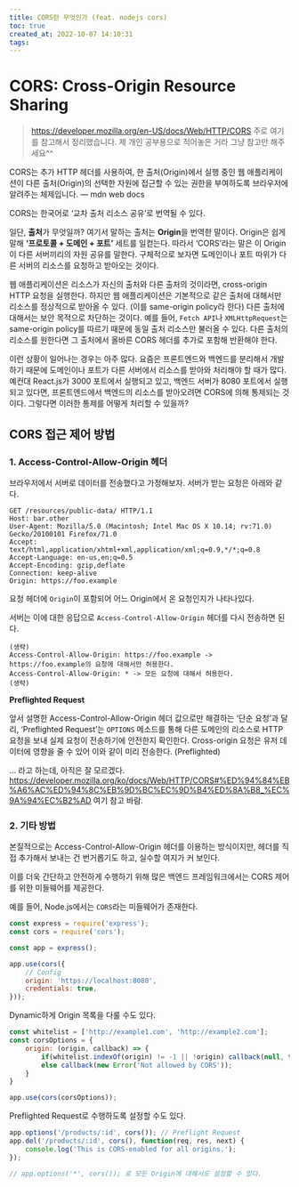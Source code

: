 ```yaml
---
title: CORS란 무엇인가 (feat. nodejs cors)
toc: true
created_at: 2022-10-07 14:10:31
tags:
---
```


# CORS: Cross-Origin Resource Sharing

> https://developer.mozilla.org/en-US/docs/Web/HTTP/CORS
> 주로 여기를 참고해서 정리했습니다. 제 개인 공부용으로 적어놓은 거라 그냥 참고만 해주세요^^

CORS는 추가 HTTP 헤더를 사용하여, 한 출처(Origin)에서 실행 중인 웹 애플리케이션이 다른 출처(Origin)의 선택한 자원에 접근할 수 있는 권한을 부여하도록 브라우저에 알려주는 체제입니다.
— mdn web docs

CORS는 한국어로 ‘교차 출처 리소스 공유’로 번역될 수 있다.

일단, **출처**가 무엇일까? 여기서 말하는 출처는 **Origin**을 번역한 말이다. Origin은 쉽게 말해 **‘프로토콜 + 도메인 + 포트’** 세트를 일컫는다. 따라서 ‘CORS’라는 말은 이 Origin이 다른 서버끼리의 자원 공유를 말한다. 구체적으로 보자면 도메인이나 포트 따위가 다른 서버의 리소스를 요청하고 받아오는 것이다.

웹 애플리케이션은 리소스가 자신의 출처와 다른 출처의 것이라면, cross-origin HTTP 요청을 실행한다. 하지만 웹 애플리케이션은 기본적으로 같은 출처에 대해서만 리소스를 정상적으로 받아올 수 있다. (이를 same-origin policy라 한다) 다른 출처에 대해서는 보안 목적으로 차단하는 것이다. 예를 들어, `Fetch API`나 `XMLHttpRequest`는 same-origin policy를 따르기 때문에 동일 출처 리소스만 불러올 수 있다. 다른 출처의 리소스를 원한다면 그 출처에서 올바른 CORS 헤더를 추가로 포함해 반환해야 한다.

이런 상황이 일어나는 경우는 아주 많다. 요즘은 프론트엔드와 백엔드를 분리해서 개발하기 때문에 도메인이나 포트가 다른 서버에서 리소스를 받아와 처리해야 할 때가 많다. 예컨대 React.js가 3000 포트에서 실행되고 있고, 백엔드 서버가 8080 포트에서 실행되고 있다면, 프론트엔드에서 백엔드의 리소스를 받아오려면 CORS에 의해 통제되는 것이다. 그렇다면 이러한 통제를 어떻게 처리할 수 있을까?

## CORS 접근 제어 방법

### 1. Access-Control-Allow-Origin 헤더

브라우저에서 서버로 데이터를 전송했다고 가정해보자. 서버가 받는 요청은 아래와 같다.

```
GET /resources/public-data/ HTTP/1.1
Host: bar.other
User-Agent: Mozilla/5.0 (Macintosh; Intel Mac OS X 10.14; rv:71.0) Gecko/20100101 Firefox/71.0
Accept: text/html,application/xhtml+xml,application/xml;q=0.9,*/*;q=0.8
Accept-Language: en-us,en;q=0.5
Accept-Encoding: gzip,deflate
Connection: keep-alive
Origin: https://foo.example
```

요청 헤더에 `Origin`이 포함되어 어느 Origin에서 온 요청인지가 나타나있다.

서버는 이에 대한 응답으로 `Access-Control-Allow-Origin` 헤더를 다시 전송하면 된다.

```
(생략)
Access-Control-Allow-Origin: https://foo.example -> https://foo.example의 요청에 대해서만 허용한다.
Access-Control-Allow-Origin: * -> 모든 요청에 대해서 허용한다.
(생략)

```

**Preflighted Request**

앞서 설명한 Access-Control-Allow-Origin 헤더 값으로만 해결하는 ‘단순 요청’과 달리, ‘Preflighted Request’는 `OPTIONS` 메소드를 통해 다른 도메인의 리소스로 HTTP 요청을 보내 실제 요청이 전송하기에 안전한지 확인한다. Cross-origin 요청은 유저 데이터에 영향을 줄 수 있어 이와 같이 미리 전송한다. (Preflighted)

… 라고 하는데, 아직은 잘 모르겠다.
https://developer.mozilla.org/ko/docs/Web/HTTP/CORS#%ED%94%84%EB%A6%AC%ED%94%8C%EB%9D%BC%EC%9D%B4%ED%8A%B8_%EC%9A%94%EC%B2%AD
여기 참고 바람.

### 2. 기타 방법

본질적으로는 Access-Control-Allow-Origin 헤더를 이용하는 방식이지만, 헤더를 직접 추가해서 보내는 건 번거롭기도 하고, 실수할 여지가 커 보인다.

이를 더욱 간단하고 안전하게 수행하기 위해 많은 백엔드 프레임워크에서는 CORS 제어를 위한 미들웨어를 제공한다.

예를 들어, Node.js에서는 `CORS`라는 미들웨어가 존재한다.

```js
const express = require('express');
const cors = require('cors');

const app = express();

app.use(cors({
	// Config
	origin: 'https://localhost:8080',
	credentials: true,
}));
```

Dynamic하게 Origin 목록을 다룰 수도 있다.

```js
const whitelist = ['http://example1.com', 'http://example2.com'];
const corsOptions = {
	origin: (origin, callback) => {
		if(whitelist.indexOf(origin) != -1 || !origin) callback(null, true);
		else callback(new Error('Not allowed by CORS'));
	}
}

app.use(cors(corsOptions));
```

Preflighted Request로 수행하도록 설정할 수도 있다.

```js
app.options('/products/:id', cors()); // Preflight Request
app.del('/products/:id', cors(), function(req, res, next) {
	console.log('This is CORS-enabled for all origins.');
});

// app.options('*', cors()); 로 모든 Origin에 대해서도 설정할 수 있다.
```
